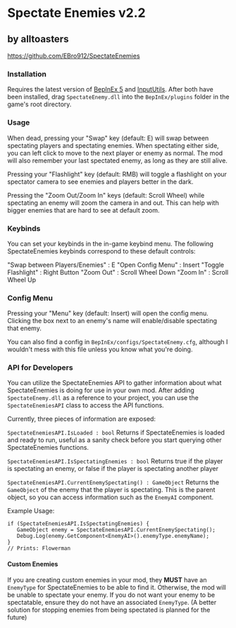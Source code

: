 # Spectate Enemies v2.2
## by alltoasters
https://github.com/EBro912/SpectateEnemies


### Installation
Requires the latest version of [BepInEx 5](https://github.com/BepInEx/BepInEx) and [InputUtils](https://thunderstore.io/c/lethal-company/p/Rune580/LethalCompany_InputUtils/). After both have been installed, drag `SpectateEnemy.dll` into the `BepInEx/plugins` folder in the game's root directory.

### Usage
When dead, pressing your "Swap" key (default: E) will swap between spectating players and spectating enemies. When spectating either side, you can left click to move to the next player or enemy as normal. The mod will also remember your last spectated enemy, as long as they are still alive.

Pressing your "Flashlight" key (default: RMB) will toggle a flashlight on your spectator camera to see enemies and players better in the dark.

Pressing the "Zoom Out/Zoom In" keys (default: Scroll Wheel) while spectating an enemy will zoom the camera in and out. This can help with bigger enemies that are hard to see at default zoom.

### Keybinds
You can set your keybinds in the in-game keybind menu. The following SpectateEnemies keybinds correspond to these default controls:

"Swap between Players/Enemies" : E
"Open Config Menu" : Insert
"Toggle Flashlight" : Right Button
"Zoom Out" : Scroll Wheel Down
"Zoom In" : Scroll Wheel Up

### Config Menu
Pressing your "Menu" key (default: Insert) will open the config menu. Clicking the box next to an enemy's name will enable/disable spectating that enemy.

You can also find a config in `BepInEx/configs/SpectateEnemy.cfg`, although I wouldn't mess with this file unless you know what you're doing.

### API for Developers
You can utilize the SpectateEnemies API to gather information about what SpectateEnemies is doing for use in your own mod. After adding `SpectateEnemy.dll` as a reference to your project, you can use the `SpectateEnemiesAPI` class to access the API functions.

Currently, three pieces of information are exposed:

`SpectateEnemiesAPI.IsLoaded : bool`
Returns if SpectateEnemies is loaded and ready to run, useful as a sanity check before you start querying other SpectateEnemies functions.

`SpectateEnemiesAPI.IsSpectatingEnemies : bool`
Returns true if the player is spectating an enemy, or false if the player is spectating another player

`SpectateEnemiesAPI.CurrentEnemySpectating() : GameObject`
Returns the `GameObject` of the enemy that the player is spectating. This is the parent object, so you can access information such as the `EnemyAI` component.

Example Usage:
```
if (SpectateEnemiesAPI.IsSpectatingEnemies) {
   GameObject enemy = SpectateEnemiesAPI.CurrentEnemySpectating();
   Debug.Log(enemy.GetComponent<EnemyAI>().enemyType.enemyName);
}
// Prints: Flowerman
```

#### Custom Enemies
If you are creating custom enemies in your mod, they **MUST** have an `EnemyType` for SpectateEnemies to be able to find it. Otherwise, the mod will be unable to spectate your enemy. If you do not want your enemy to be spectatable, ensure they do not have an associated `EnemyType`. (A better solution for stopping enemies from being spectated is planned for the future)
